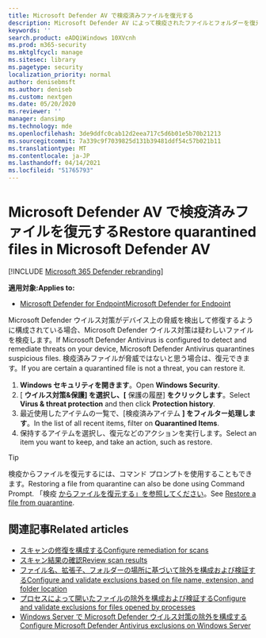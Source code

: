 ```yaml
---
title: Microsoft Defender AV で検疫済みファイルを復元する
description: Microsoft Defender AV によって検疫されたファイルとフォルダーを復元できます。
keywords: ''
search.product: eADQiWindows 10XVcnh
ms.prod: m365-security
ms.mktglfcycl: manage
ms.sitesec: library
ms.pagetype: security
localization_priority: normal
author: denisebmsft
ms.author: deniseb
ms.custom: nextgen
ms.date: 05/20/2020
ms.reviewer: ''
manager: dansimp
ms.technology: mde
ms.openlocfilehash: 3de9ddfc0cab12d2eea717c5d6b01e5b70b21213
ms.sourcegitcommit: 7a339c9f7039825d131b39481ddf54c57b021b11
ms.translationtype: MT
ms.contentlocale: ja-JP
ms.lasthandoff: 04/14/2021
ms.locfileid: "51765793"
---
```

# <a name="restore-quarantined-files-in-microsoft-defender-av"></a><span data-ttu-id="316ee-103">Microsoft Defender AV で検疫済みファイルを復元する</span><span class="sxs-lookup"><span data-stu-id="316ee-103">Restore quarantined files in Microsoft Defender AV</span></span>

[!INCLUDE [Microsoft 365 Defender rebranding](../../includes/microsoft-defender.md)]


<span data-ttu-id="316ee-104">**適用対象:**</span><span class="sxs-lookup"><span data-stu-id="316ee-104">**Applies to:**</span></span>

- [<span data-ttu-id="316ee-105">Microsoft Defender for Endpoint</span><span class="sxs-lookup"><span data-stu-id="316ee-105">Microsoft Defender for Endpoint</span></span>](/microsoft-365/security/defender-endpoint/)

<span data-ttu-id="316ee-106">Microsoft Defender ウイルス対策がデバイス上の脅威を検出して修復するように構成されている場合、Microsoft Defender ウイルス対策は疑わしいファイルを検疫します。</span><span class="sxs-lookup"><span data-stu-id="316ee-106">If Microsoft Defender Antivirus is configured to detect and remediate threats on your device, Microsoft Defender Antivirus quarantines suspicious files.</span></span> <span data-ttu-id="316ee-107">検疫済みファイルが脅威ではないと思う場合は、復元できます。</span><span class="sxs-lookup"><span data-stu-id="316ee-107">If you are certain a quarantined file is not a threat, you can restore it.</span></span>

1. <span data-ttu-id="316ee-108">**Windows セキュリティを開きます**。</span><span class="sxs-lookup"><span data-stu-id="316ee-108">Open **Windows Security**.</span></span>
2. <span data-ttu-id="316ee-109">[ **ウイルス対策&保護] を選択し、[** 保護の履歴] **をクリックします**。</span><span class="sxs-lookup"><span data-stu-id="316ee-109">Select **Virus & threat protection** and then click **Protection history**.</span></span>
3. <span data-ttu-id="316ee-110">最近使用したアイテムの一覧で、[検疫済みアイテム **] をフィルター処理します**。</span><span class="sxs-lookup"><span data-stu-id="316ee-110">In the list of all recent items, filter on **Quarantined Items**.</span></span>
4. <span data-ttu-id="316ee-111">保持するアイテムを選択し、復元などのアクションを実行します。</span><span class="sxs-lookup"><span data-stu-id="316ee-111">Select an item you want to keep, and take an action, such as restore.</span></span>

> [!TIP]
> <span data-ttu-id="316ee-112">検疫からファイルを復元するには、コマンド プロンプトを使用することもできます。</span><span class="sxs-lookup"><span data-stu-id="316ee-112">Restoring a file from quarantine can also be done using Command Prompt.</span></span> <span data-ttu-id="316ee-113">「検疫 [からファイルを復元する」を参照してください](/windows/security/threat-protection/microsoft-defender-atp/respond-file-alerts#restore-file-from-quarantine)。</span><span class="sxs-lookup"><span data-stu-id="316ee-113">See [Restore a file from quarantine](/windows/security/threat-protection/microsoft-defender-atp/respond-file-alerts#restore-file-from-quarantine).</span></span> 

## <a name="related-articles"></a><span data-ttu-id="316ee-114">関連記事</span><span class="sxs-lookup"><span data-stu-id="316ee-114">Related articles</span></span>

- [<span data-ttu-id="316ee-115">スキャンの修復を構成する</span><span class="sxs-lookup"><span data-stu-id="316ee-115">Configure remediation for scans</span></span>](configure-remediation-microsoft-defender-antivirus.md)
- [<span data-ttu-id="316ee-116">スキャン結果の確認</span><span class="sxs-lookup"><span data-stu-id="316ee-116">Review scan results</span></span>](review-scan-results-microsoft-defender-antivirus.md)
- [<span data-ttu-id="316ee-117">ファイル名、拡張子、フォルダーの場所に基づいて除外を構成および検証する</span><span class="sxs-lookup"><span data-stu-id="316ee-117">Configure and validate exclusions based on file name, extension, and folder location</span></span>](configure-extension-file-exclusions-microsoft-defender-antivirus.md)
- [<span data-ttu-id="316ee-118">プロセスによって開いたファイルの除外を構成および検証する</span><span class="sxs-lookup"><span data-stu-id="316ee-118">Configure and validate exclusions for files opened by processes</span></span>](configure-process-opened-file-exclusions-microsoft-defender-antivirus.md)
- [<span data-ttu-id="316ee-119">Windows Server で Microsoft Defender ウイルス対策の除外を構成する</span><span class="sxs-lookup"><span data-stu-id="316ee-119">Configure Microsoft Defender Antivirus exclusions on Windows Server</span></span>](configure-server-exclusions-microsoft-defender-antivirus.md)